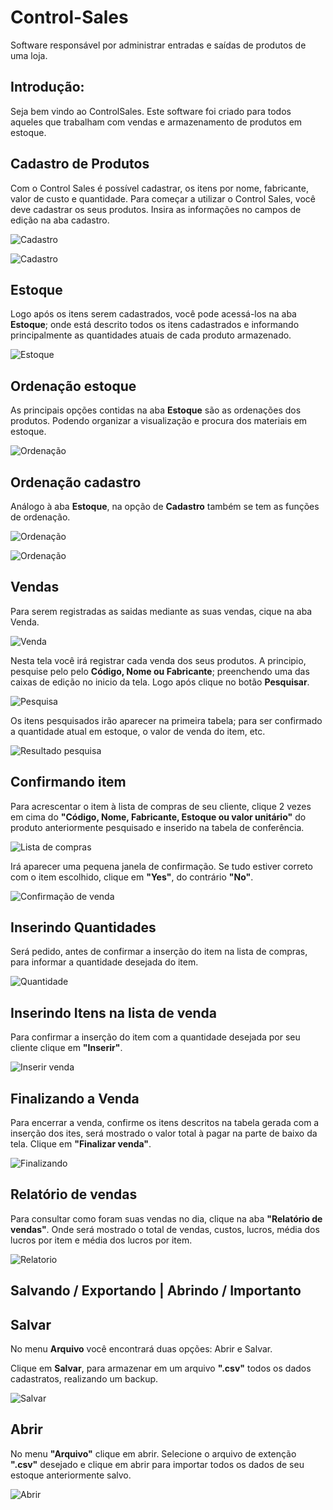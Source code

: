 # Control-Sales

Software responsável por administrar entradas e saídas de produtos de uma loja.

Introdução:
-----------------

  Seja bem vindo ao ControlSales. Este software foi criado para todos aqueles que trabalham com vendas e armazenamento de produtos em estoque.

Cadastro de Produtos
---------------------
  Com o Control Sales é possível cadastrar, os itens por nome, fabricante, valor de custo e quantidade.
  Para começar a utilizar o Control Sales, você deve cadastrar os seus produtos. Insira as informações no campos de edição na aba cadastro.

![Cadastro](Imagens/5.png)

![Cadastro](Imagens/6.png)

Estoque
-------
  Logo após os itens serem cadastrados, você pode acessá-los na aba **Estoque**; onde está descrito todos os itens cadastrados e informando principalmente as quantidades atuais de cada produto armazenado.

![Estoque](Imagens/10.png)

Ordenação estoque
-----------------
  As principais opções contidas na aba **Estoque** são as ordenações dos produtos. Podendo organizar a visualização e procura dos materiais em estoque.

![Ordenação](Imagens/11.png)

Ordenação cadastro
------------------
  Análogo à aba **Estoque**, na opção de **Cadastro** também se tem as funções de ordenação.

![Ordenação](Imagens/7.png)

![Ordenação](Imagens/7.png)

Vendas
------
  Para serem registradas as saidas mediante as suas vendas, cique na aba Venda.

 ![Venda](Imagens/1.png)

 Nesta tela você irá registrar cada venda dos seus produtos. A principio, pesquise pelo pelo **Código, Nome ou Fabricante**; preenchendo uma das caixas de edição no inicio da tela. Logo após clique no botão **Pesquisar**.

 ![Pesquisa](Imagens/12.png)

Os itens pesquisados irão aparecer na primeira tabela; para ser confirmado a quantidade atual em estoque, o valor de venda do item, etc.

![Resultado pesquisa](Imagens/13.png)

Confirmando item
----------------
Para acrescentar o item à lista de compras de seu cliente, clique 2 vezes em cima do **"Código, Nome, Fabricante, Estoque ou valor unitário"** do produto anteriormente pesquisado e inserido na tabela de conferência.

![Lista de compras](Imagens/14.png)

Irá aparecer uma pequena janela de confirmação. Se tudo estiver correto com o item escolhido, clique em **"Yes"**, do contrário **"No"**.

![Confirmação de venda](Imagens/15.png)

Inserindo Quantidades
----------------------
Será pedido, antes de confirmar a inserção do item na lista de compras, para informar a quantidade desejada do item.

![Quantidade](Imagens/16.png)

Inserindo Itens na lista de venda
---------------------------------
Para confirmar a inserção do item com a quantidade desejada por seu cliente clique em **"Inserir"**.

![Inserir venda](Imagens/17.png)

Finalizando a Venda
-------------------
Para encerrar a venda, confirme os itens descritos na tabela gerada com a inserção dos ites, será mostrado o valor total à pagar na parte de baixo da tela. Clique em **"Finalizar venda"**.

![Finalizando](Imagens/18.png)

Relatório de vendas
-------------------
Para consultar como foram suas vendas no dia, clique na aba **"Relatório de vendas"**. Onde será mostrado o total de vendas, custos, lucros, média dos lucros por item e média dos lucros por item.

![Relatorio](Imagens/19.png)

## Salvando / Exportando | Abrindo / Importanto

Salvar
--------
No menu **Arquivo** você encontrará duas opções: Abrir e Salvar.

Clique em **Salvar**, para armazenar em um arquivo **".csv"** todos os dados cadastratos, realizando um backup.

![Salvar](Imagens/21.png)

Abrir
-----
No menu **"Arquivo"** clique em abrir. Selecione o arquivo de extenção **".csv"** desejado e clique em abrir para importar todos os dados de seu estoque anteriormente salvo.

![Abrir](Imagens/22.png)
